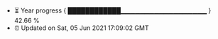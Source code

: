 - ⏳ Year progress { ████████████▁▁▁▁▁▁▁▁▁▁▁▁▁▁▁▁▁▁ } 42.66 %
- ⏰ Updated on Sat, 05 Jun 2021 17:09:02 GMT

